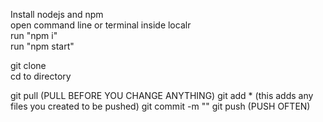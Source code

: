Install nodejs and npm  
open command line or terminal inside localr  
run "npm i"  
run "npm start"  

git clone <url of this repo>  
cd to directory  
  
<start here when making changes>
git pull  			(PULL BEFORE YOU CHANGE ANYTHING)
<make changes>  
git add *  		(this adds any files you created to be pushed)  
git commit -m "<insert message>"  
git push			(PUSH OFTEN)
